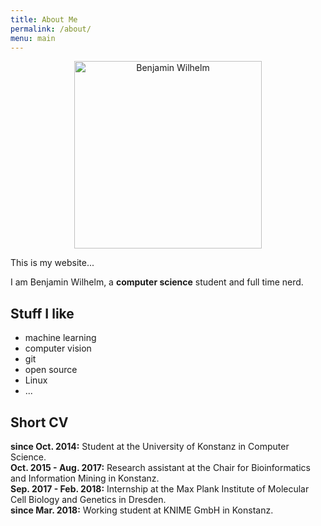 ```yaml
---
title: About Me
permalink: /about/
menu: main
---
```


<center>
<img src="{{ "/img/face.svg" | absolute_url }}" alt="Benjamin Wilhelm" width="300px">
</center>

<p></p>

This is my website...

I am Benjamin Wilhelm, a __computer science__ student and full time nerd.

## Stuff I like

* machine learning
* computer vision
* git
* open source
* Linux
* ...

## Short CV

__since Oct. 2014:__ Student at the University of Konstanz in Computer Science.  
__Oct. 2015 - Aug. 2017:__ Research assistant at the Chair for Bioinformatics and Information Mining in Konstanz.  
__Sep. 2017 - Feb. 2018:__ Internship at the Max Plank Institute of Molecular Cell Biology and Genetics in Dresden.  
__since Mar. 2018:__ Working student at KNIME GmbH in Konstanz.
